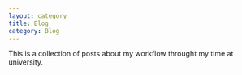 ```yaml
---
layout: category
title: Blog
category: Blog
---
```


This is a collection of posts about my workflow throught my time at university.
